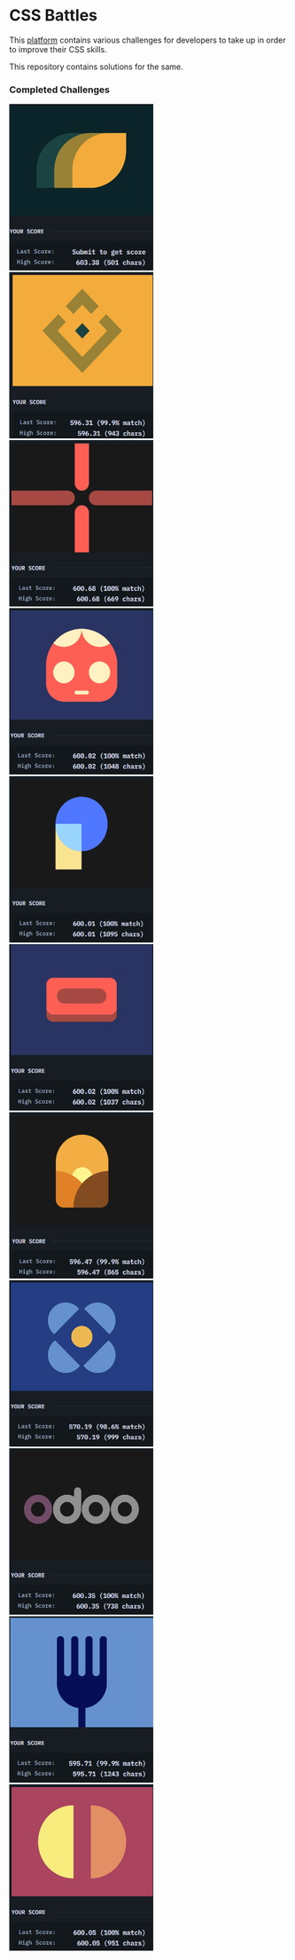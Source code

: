 <h1>CSS Battles</h1>
<p>This <a href="https://cssbattle.dev/">platform</a> contains various challenges for developers to take up in order to improve their CSS skills.</p>

<p>This repository contains solutions for the same.</p>

<h3>Completed Challenges</h3>
<div>
  <img alt="Leafy Trail" src="./images/7.png" height="300" width="260">
  <img alt="Diamond Cut" src="./images/82.png" height="300" width="260">
  <img alt="Junction" src="./images/84.png" height="300" width="260">
  <img alt="Baby" src="./images/42.png" height="300" width="260">
  <img alt="Pastel Logo" src="./images/53.png" height="300" width="260">
  <img alt="Wash Your Hands" src="./images/48.png" height="300" width="260">
  <img alt="Sunset" src="./images/62.png" height="300" width="260">
  <img alt="Supernova" src="./images/83.png" height="300" width="260">
  <img alt="Odoo" src="./images/81.png" height="300" width="260">
  <img alt="Forking Crazy" src="./images/8.png" height="300" width="260">
  <img alt="Equals" src="./images/31.png" height="300" width="260">
</div>

